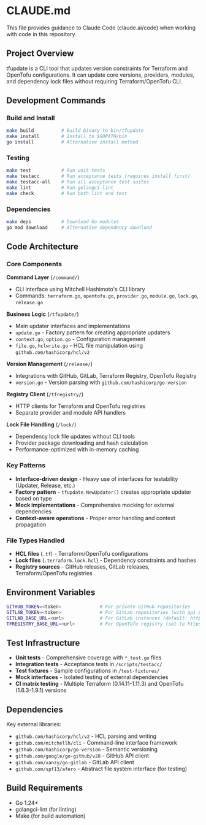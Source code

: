 # CLAUDE.md

This file provides guidance to Claude Code (claude.ai/code) when working with code in this repository.

## Project Overview

tfupdate is a CLI tool that updates version constraints for Terraform and OpenTofu configurations. It can update core versions, providers, modules, and dependency lock files without requiring Terraform/OpenTofu CLI.

## Development Commands

### Build and Install
```bash
make build          # Build binary to bin/tfupdate
make install        # Install to $GOPATH/bin
go install          # Alternative install method
```

### Testing
```bash
make test           # Run unit tests
make testacc        # Run acceptance tests (requires install first)
make testacc-all    # Run all acceptance test suites
make lint           # Run golangci-lint
make check          # Run both lint and test
```

### Dependencies
```bash
make deps           # Download Go modules
go mod download     # Alternative dependency download
```

## Code Architecture

### Core Components

**Command Layer** (`/command/`)
- CLI interface using Mitchell Hashimoto's CLI library
- Commands: `terraform.go`, `opentofu.go`, `provider.go`, `module.go`, `lock.go`, `release.go`

**Business Logic** (`/tfupdate/`)
- Main updater interfaces and implementations
- `update.go` - Factory pattern for creating appropriate updaters
- `context.go`, `option.go` - Configuration management
- `file.go`, `hclwrite.go` - HCL file manipulation using `github.com/hashicorp/hcl/v2`

**Version Management** (`/release/`)
- Integrations with GitHub, GitLab, Terraform Registry, OpenTofu Registry
- `version.go` - Version parsing with `github.com/hashicorp/go-version`

**Registry Client** (`/tfregistry/`)
- HTTP clients for Terraform and OpenTofu registries
- Separate provider and module API handlers

**Lock File Handling** (`/lock/`)
- Dependency lock file updates without CLI tools
- Provider package downloading and hash calculation
- Performance-optimized with in-memory caching

### Key Patterns

- **Interface-driven design** - Heavy use of interfaces for testability (Updater, Release, etc.)
- **Factory pattern** - `tfupdate.NewUpdater()` creates appropriate updater based on type
- **Mock implementations** - Comprehensive mocking for external dependencies
- **Context-aware operations** - Proper error handling and context propagation

### File Types Handled

- **HCL files** (`.tf`) - Terraform/OpenTofu configurations
- **Lock files** (`.terraform.lock.hcl`) - Dependency constraints and hashes
- **Registry sources** - GitHub releases, GitLab releases, Terraform/OpenTofu registries

## Environment Variables

```bash
GITHUB_TOKEN=<token>              # For private GitHub repositories
GITLAB_TOKEN=<token>              # For GitLab repositories (with api permissions)
GITLAB_BASE_URL=<url>             # For GitLab instances (default: https://gitlab.com/api/v4/)
TFREGISTRY_BASE_URL=<url>         # For OpenTofu registry (set to https://registry.opentofu.org/)
```

## Test Infrastructure

- **Unit tests** - Comprehensive coverage with `*_test.go` files
- **Integration tests** - Acceptance tests in `/scripts/testacc/`
- **Test fixtures** - Sample configurations in `/test-fixtures/`
- **Mock interfaces** - Isolated testing of external dependencies
- **CI matrix testing** - Multiple Terraform (0.14.11-1.11.3) and OpenTofu (1.6.3-1.9.1) versions

## Dependencies

Key external libraries:
- `github.com/hashicorp/hcl/v2` - HCL parsing and writing
- `github.com/mitchellh/cli` - Command-line interface framework
- `github.com/hashicorp/go-version` - Semantic versioning
- `github.com/google/go-github/v28` - GitHub API client
- `github.com/xanzy/go-gitlab` - GitLab API client
- `github.com/spf13/afero` - Abstract file system interface (for testing)

## Build Requirements

- Go 1.24+
- golangci-lint (for linting)
- Make (for build automation)